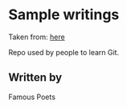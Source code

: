 # Sample writings

Taken from: [here](http://famouspoetsandpoems.com/top_poems.html)

Repo used by people to learn Git.

## Written by

Famous Poets
